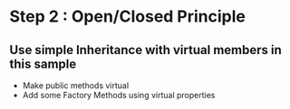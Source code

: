 # Step 2 : Open/Closed Principle

## Use simple Inheritance with virtual members in this sample

- Make public methods virtual
- Add some Factory Methods using virtual properties